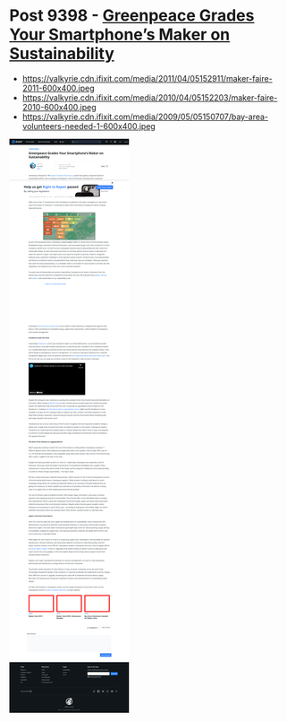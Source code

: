 # Post 9398 - [Greenpeace Grades Your Smartphone’s Maker on Sustainability](https://www.ifixit.com/News/9398/guide-greener-electronics)

- https://valkyrie.cdn.ifixit.com/media/2011/04/05152911/maker-faire-2011-600x400.jpeg
- https://valkyrie.cdn.ifixit.com/media/2010/04/05152203/maker-faire-2010-600x400.jpeg
- https://valkyrie.cdn.ifixit.com/media/2009/05/05150707/bay-area-volunteers-needed-1-600x400.jpeg

![screencap](screenshots/0b13d81b-2d61-428a-a7da-29d576029d02.png)
